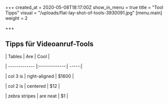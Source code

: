 +++
created_at = 2020-05-08T18:17:00Z
show_in_menu = true
title = "Tool Tipps"
visual = "/uploads/flat-lay-shot-of-tools-3930091.jpg"
[menu.main]
weight = 2

+++
## Tipps für Videoanruf-Tools

| Tables        | Are           | Cool  |

| ------------- |:-------------:| -----:|

| col 3 is      | right-aligned | $1600 |

| col 2 is      | centered      |   $12 |

| zebra stripes | are neat      |    $1 |